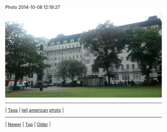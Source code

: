 <!--
title: Photo 2014-10-08 12
date: 2020-06-28T15:02:25.128Z
tags: tell, american, photo
-->












Photo 2014-10-08 12:19:27
![](99480402257-0.jpg)

<!--BOTTOM-POST-NAVIGATION-->
---

| [Tags](tags.md) | [tell](tag-tell.md) [american](tag-american.md) [photo](tag-photo.md) |

---

| [Newer](99386746937.md) | [Top](index.md) | [Older](99632990707.md) |